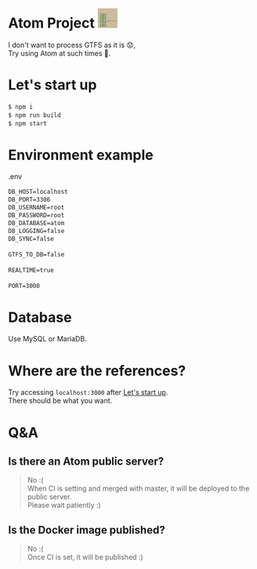 # Atom Project <img src="icon.png" height="40px">
I don't want to process GTFS as it is 😟,  
Try using Atom at such times 🤗.

# Let's start up

```bash
$ npm i
$ npm run build
$ npm start
```

# Environment example

.env

```
DB_HOST=localhost
DB_PORT=3306
DB_USERNAME=root
DB_PASSWORD=root
DB_DATABASE=atom
DB_LOGGING=false
DB_SYNC=false

GTFS_TO_DB=false

REALTIME=true

PORT=3000
```

# Database

Use MySQL or MariaDB.

# Where are the references?

Try accessing `localhost:3000` after [Let's start up](#lets-start-up).  
There should be what you want.

# Q&A

## Is there an Atom public server?
> No :(  
When CI is setting and merged with master, it will be deployed to the public server.  
Please wait patiently :)

## Is the Docker image published?
> No :(  
Once CI is set, it will be published :)
